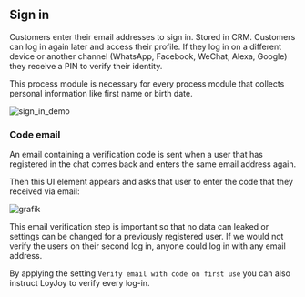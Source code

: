 ## Sign in

Customers enter their email addresses to sign in. Stored in CRM. Customers can log in again later and access their profile. If they log in on a different device or another channel (WhatsApp, Facebook, WeChat, Alexa, Google) they receive a PIN to verify their identity.

This process module is necessary for every process module that collects personal information like first name or birth date.

![sign_in_demo](https://raw.githubusercontent.com/loyjoy/welcome/master/help/bots/processes/subprocesses/sign_in_demo.png)

### Code email

An email containing a verification code is sent when a user that has registered in the chat comes back and enters the same email address again. 

Then this UI element appears and asks that user to enter the code that they received via email:

![grafik](https://user-images.githubusercontent.com/8091176/125278223-bf19fd00-e312-11eb-896a-76e1f9315c6a.png)

This email verification step is important so that no data can leaked or settings can be changed for a previously registered user. If we would not verify the users on their second log in, anyone could log in with any email address.

By applying the setting `Verify email with code on first use` you can also instruct LoyJoy to verify every log-in.
